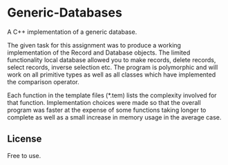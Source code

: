 Generic-Databases
=========
A C++ implementation of a generic database.

The given task for this assignment was to produce a working implementation of the Record and Database objects.
The limited functionality local database allowed you to make records, delete records, select records, inverse selection etc.
The program is polymorphic and will work on all primitive types as well as all classes which have implemented the comparison operator.

Each function in the template files (*.tem) lists the complexity involved for that function. Implementation choices were made so that the overall program was faster at the expense of some functions taking longer to complete as well as a small increase in memory usage in the average case.

License
----
Free to use.
